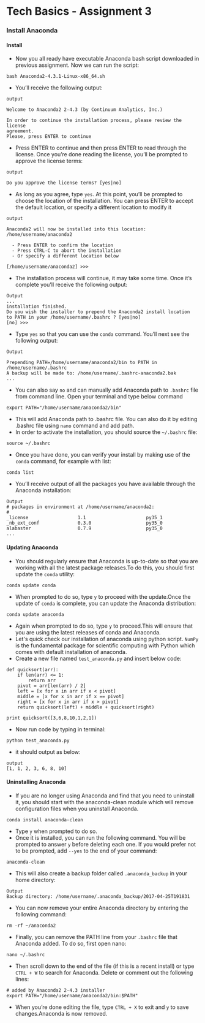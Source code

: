 # Tech Basics - Assignment 3

### Install Anaconda

#### Install

* Now you all ready have executable Anaconda bash script downloaded in previous assignment. Now we can run the script:
```
bash Anaconda2-4.3.1-Linux-x86_64.sh
```
* You’ll receive the following output:
```
output

Welcome to Anaconda2 2-4.3 (by Continuum Analytics, Inc.)

In order to continue the installation process, please review the license
agreement.
Please, press ENTER to continue
```
* Press ENTER to continue and then press ENTER to read through the license. Once you’re done reading the license, you’ll be prompted to approve the license terms:
```
output

Do you approve the license terms? [yes|no]
```
* As long as you agree, type `yes`. At this point, you’ll be prompted to choose the location of the installation. You can press ENTER to accept the default location, or specify a different location to modify it
```
output

Anaconda2 will now be installed into this location:
/home/username/anaconda2

  - Press ENTER to confirm the location
  - Press CTRL-C to abort the installation
  - Or specify a different location below

[/home/username/anaconda2] >>>

```
* The installation process will continue, it may take some time. Once it’s complete you’ll receive the following output:
```
Output
...
installation finished.
Do you wish the installer to prepend the Anaconda2 install location
to PATH in your /home/username/.bashrc ? [yes|no]
[no] >>>
```
* Type `yes` so that you can use the `conda` command. You’ll next see the following output:
```
Output

Prepending PATH=/home/username/anaconda2/bin to PATH in /home/username/.bashrc
A backup will be made to: /home/username/.bashrc-anaconda2.bak
...

```
* You can also say `no` and can manually add Anaconda path to `.bashrc` file from command line. Open your terminal and type below command
```
export PATH="/home/username/anaconda2/bin"
```
* This will add Anaconda path to .bashrc file. You can also do it by editing .bashrc file using `nano` command and add path.
* In order to activate the installation, you should source the `~/.bashrc` file:
```
source ~/.bashrc
```
* Once you have done, you can verify your install by making use of the `conda` command, for example with list:
```
conda list
```
* You’ll receive output of all the packages you have available through the Anaconda installation:
```
Output
# packages in environment at /home/username/anaconda2:
#
_license                  1.1                      py35_1  
_nb_ext_conf              0.3.0                    py35_0  
alabaster                 0.7.9                    py35_0  
...
```

#### Updating Anaconda

* You should regularly ensure that Anaconda is up-to-date so that you are working with all the latest package releases.To do this, you should first update the `conda` utility:
```
conda update conda
```
* When prompted to do so, type `y` to proceed with the update.Once the update of `conda` is complete, you can update the Anaconda distribution:
```
conda update anaconda
```
* Again when prompted to do so, type `y` to proceed.This will ensure that you are using the latest releases of conda and Anaconda.
* Let's quick check our installation of anaconda using python script. `NumPy` is the fundamental package for scientific computing with Python which comes with default installation of anaconda.
* Create a new file named `test_anaconda.py` and insert below code:
```
def quicksort(arr):
    if len(arr) <= 1:
        return arr
    pivot = arr[len(arr) / 2]
    left = [x for x in arr if x < pivot]
    middle = [x for x in arr if x == pivot]
    right = [x for x in arr if x > pivot]
    return quicksort(left) + middle + quicksort(right)

print quicksort([3,6,8,10,1,2,1])
```
* Now run code by typing in terminal:
```
python test_anaconda.py
```
* it should output as below:
```
output
[1, 1, 2, 3, 6, 8, 10]
```

#### Uninstalling Anaconda

* If you are no longer using Anaconda and find that you need to uninstall it, you should start with the anaconda-clean module which will remove configuration files when you uninstall Anaconda.
```
conda install anaconda-clean
```
* Type `y` when prompted to do so.
* Once it is installed, you can run the following command. You will be prompted to answer `y` before deleting each one. If you would prefer not to be prompted, add `--yes` to the end of your command:
```
anaconda-clean
```
* This will also create a backup folder called `.anaconda_backup` in your home directory:
```
Output
Backup directory: /home/username/.anaconda_backup/2017-04-25T191831
```
* You can now remove your entire Anaconda directory by entering the following command:
```
rm -rf ~/anaconda2
```
* Finally, you can remove the PATH line from your `.bashrc` file that Anaconda added. To do so, first open nano:
```
nano ~/.bashrc
```
* Then scroll down to the end of the file (if this is a recent install) or type `CTRL + W` to search for Anaconda. Delete or comment out the following lines:
```
# added by Anaconda2 2-4.3 installer
export PATH="/home/username/anaconda2/bin:$PATH"
```
* When you’re done editing the file, type `CTRL + X` to exit and `y` to save changes.Anaconda is now removed.
